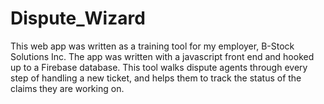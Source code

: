 # Dispute_Wizard
This web app was written as a training tool for my employer, B-Stock Solutions Inc. The app was written with a javascript front end and hooked up to a Firebase database. This tool walks dispute agents through every step of handling a new ticket, and helps them to track the status of the claims they are working on.


